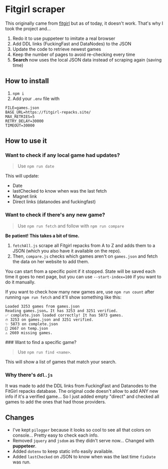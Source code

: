 # Fitgirl scraper

This originally came from [fitgirl](https://github.com/vladmandic/fitgirl) but as of today, it doesn't work. That's why I took the project and…

1. Redo it to use puppeteer to imitate a real browser
2. Add DDL links (FuckingFast and DataNodes) to the JSON
3. Update the code to retrieve newest games
4. Keep the number of pages to avoid re-checking every time
5. **Search** now uses the local JSON data instead of scraping again (saving time)

## How to install

1. `npm i`
1. Add your `.env` file with

```env
FILE=games.json
BASE_URL=https://fitgirl-repacks.site/
MAX_RETRIES=5
RETRY_DELAY=30000
TIMEOUT=30000
```

## How to use it

### Want to check if any local game had updates?

> Use `npm run date`

This will update:

-   Date
-   lastChecked to know when was the last fetch
-   Magnet link
-   Direct links (datanodes and fuckingfast)

### Want to check if there's any new game?

> Use `npm run fetch` and follow with `npm run compare`

**Be patient! This takes a bit of time.**

1. `fetchAll.js` scrape all Fitgirl repacks from A to Z and adds them to a JSON (which you also have it available on the repo).
2. Then, `compare.js` checks which games aren't on `games.json` and fetch the data on her website to add them.

You can start from a specific point if it stopped. State will be saved each time it goes to next page, but you can use `--start-index=100` if you want to do it manually.

If you want to check how many new games are, use `npm run count` after running `npm run fetch` and it'll show something like this:

```
Loaded 3253 games from games.json
Reading games.json… It has 3253 and 3251 verified.
✅ complete.json loaded correctly! It has 5873 games.
🔥 3253 on games.json and 3251 verified.
✨ 5873 on complete.json
📝 2667 on temp.json
⚠️ 2669 missing games.
```

### Want to find a specific game?

> Use `npm run find <name>`.

This will show a list of games that match your search.

### Why there's `ddl.js`

It was made to add the DDL links from FuckingFast and Datanodes to the FitGirl repacks database. The original code doesn't allow to add ANY new info if it's a verified game… So I just added empty "direct" and checked all games to add the ones that had those providers.

## Changes

-   I've kept `pilogger` because it looks so cool to see all that colors on console… Pretty easy to check each info.
-   Removed `jquery` and `jsdom` as they didn't serve now… Changed with **puppeteer**.
-   Added `dotenv` to keep static info easily available.
-   Added `lastChecked` on JSON to know when was the last time `fixDate` was run.

